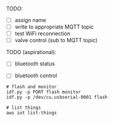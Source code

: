TODO:
- [ ] assign name
- [ ] write to appropriate MQTT topic
- [ ] test WiFi reconnection
- [ ] valve control (sub to MQTT topic)

TODO (aspirational):
- [ ] bluetooth status
- [ ] bluetooth control


```
# flash and monitor
idf.py -p PORT flash monitor
idf.py -p /dev/cu.usbserial-0001 flash

# list things
aws iot list-things
```
